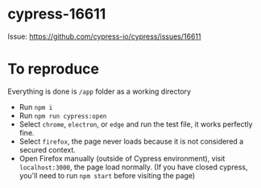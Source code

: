 # cypress-16611

Issue: https://github.com/cypress-io/cypress/issues/16611


# To reproduce 

Everything is done is `/app` folder as a working directory

* Run `npm i`
* Run `npm run cypress:open`
* Select `chrome`, `electron`, or `edge` and run the test file, it works perfectly fine.
* Select `firefox`, the page never loads because it is not considered a secured context.
* Open Firefox manually (outside of Cypress environment), visit `localhost:3000`, the page load normally. (If you have closed cypress, you'll need to run `npm start` before visiting the page)
